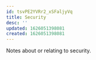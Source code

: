 ```yaml
---
id: tsvPE2YVRr2_xSFaljyVq
title: Security
desc: ''
updated: 1626051398081
created: 1626051398081
---
```


Notes about or relating to security.
